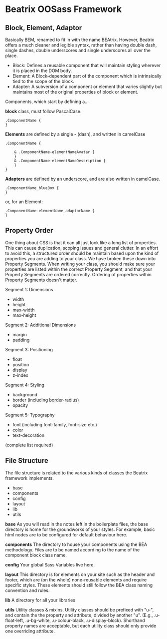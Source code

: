Beatrix OOSass Framework
========================

Block, Element, Adaptor
-----------------------

Basically BEM, renamed to fit in with the name BEAtrix.
However, Beatrix offers a much cleaner and legible syntax, rather than having double dash, single dashes, double underscores and single underscores all over the place. 

 - Block:
Defines a reusable component that will maintain styling wherever it is placed in the DOM body.
 - Element:
A Block-dependent part of the component which is intrinsically tied to the scope of the block.
 - Adapter:
A subversion of a component or element that varies slightly but maintains most of the original properties of block or element.

Components, which start by defining a...

 **block** class, must follow PascalCase.

    .ComponentName {
    }

**Elements** are defined by a single - (dash), and written in camelCase

    .ComponentName {
	     
        & .ComponentName-elementNameAvatar {
	    }
	    & .ComponentName-elementNameDescription {
	    }
    }

**Adapters** are defined by an underscore, and are also written in camelCase.

    .ComponentName_blueBox {
    }
or, for an Element:

    .ComponentName-elementName_adaptorName {
    }


Property Order
--------------

One thing about CSS is that it can all just look like a long list of properties. This can cause duplication, scoping issues and general clutter. In an effort to avoid this, a structured order should be maintain based upon the kind of properties you are adding to your class. We have broken these down into Property Segments. When writing your class, you should make sure your properties are listed within the correct Property Segment, and that your Property Segments are ordered correctly. Ordering of properties within Property Segments doesn't matter.

Segment 1: Dimensions

 - width
 - height
 - max-width
 - max-height

Segment 2: Additional Dimensions

 - margin
 - padding
 
Segment 3: Positioning

 - float
 - position
 - display
 - z-index

Segment 4: Styling

 - background 
 - border (including border-radius) 
 - opacity

Segment 5: Typography

 - font (including font-family, font-size etc.)
 - color
 - text-decoration

(complete list required)

File Structure
--------------

The file structure is related to the various kinds of classes the Beatrix framework implements.

- base
- components
- config
- layout
- lib
- utils

**base**
As you will read in the notes left in the boilerplate files, the base directory is home for the groundworks of your styles. For example, basic html nodes are to be configured for default behaviour here. 

**components**
The directory to house your components using the BEA methodology. 
Files are to be named according to the name of the component block class name.

**config**
Your global Sass Variables live here.

**layout**
This directory is for elements on your site such as the header and footer, which are (on the whole) none-reusable elements and require specific styles. These elements should still follow the BEA class naming convention and rules.

**lib**
A directory for all your libraries

**utils**
Utility classes & mixins. Utility classes should be prefixed with "u-", and contain the the property and attribute, divided by another "u". (E.g., .u-float-left, .u-bg-white, .u-colour-black, .u-display-block). Shorthand property names are acceptable, but each utility class should only provide one overriding attribute.
